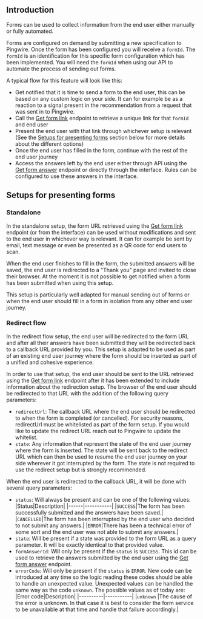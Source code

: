 ## Introduction

Forms can be used to collect information from the end user either manually or fully automated.

Forms are configured on demand by submitting a new specification to Pingwire. Once the form has been configured you will receive a `formId`. The `formId` is an identification for this specific form configuration which has been implemented. You will need the `formId` when using our API to automate the process of sending out forms.

A typical flow for this feature will look like this:
- Get notified that it is time to send a form to the end user, this can be based on any custom logic on your side. It can for example be as a reaction to a signal present in the recommendation from a request that was sent in to Pingwire.
- Call the [Get form link](#tag/Forms/paths/~1forms~1%7BformId%7D~1%7BentityId%7D~1link/get) endpoint to retrieve a unique link for that `formId` and end user
- Present the end user with that link through whichever setup is relevant (See the [Setups for presenting forms](#section/Setups-for-presenting-forms) section below for more details about the different options)
- Once the end user has filled in the form, continue with the rest of the end user journey
- Access the answers left by the end user either through API using the [Get form answer](#tag/Forms/paths/~1form-answers~1%7BformAnswerId%7D/get) endpoint or directly through the interface. Rules can be configured to use these answers in the interface.

## Setups for presenting forms

### Standalone

In the standalone setup, the form URL retrieved using the [Get form link](#tag/Forms/paths/~1forms~1%7BformId%7D~1%7BentityId%7D~1link/get) endpoint (or from the interface) can be used without modifications and sent to the end user in whichever way is relevant. It can for example be sent by email, text message or even be presented as a QR code for end users to scan.

When the end user finishes to fill in the form, the submitted answers will be saved, the end user is redirected to a "Thank you" page and invited to close their browser. At the moment it is not possible to get notified when a form has been submitted when using this setup.

This setup is particularly well adapted for manual sending out of forms or when the end user should fill in a form in isolation from any other end user journey.

### Redirect flow

In the redirect flow setup, the end user will be redirected to the form URL and after all their answers have been submitted they will be redirected back to a callback URL provided by you. This setup is adapted to be used as part of an existing end user journey where the form should be inserted as part of a unified and cohesive experience.

In order to use that setup, the end user should be sent to the URL retrieved using the [Get form link](#tag/Forms/paths/~1forms~1%7BformId%7D~1%7BentityId%7D~1link/get) endpoint after it has been extended to include information about the redirection setup. The browser of the end user should be redirected to that URL with the addition of the following query parameters:
- `redirectUrl`: The callback URL where the end user should be redirected to when the form is completed (or cancelled). For security reasons, redirectUrl must be whitelisted as part of the form setup. If you would like to update the redirect URL reach out to Pingwire to update the whitelist.
- `state`: Any information that represent the state of the end user journey where the form is inserted. The state will be sent back to the redirect URL which can then be used to resume the end user journey on your side wherever it got interrupted by the form. The state is not required to use the redirect setup but is strongly recommended.


When the end user is redirected to the callback URL, it will be done with several query parameters:
- `status`: Will always be present and can be one of the following values:
|Status|Description|
|------|-----------|
|`SUCCESS`|The form has been successfully submitted and the answers have been saved.|
|`CANCELLED`|The form has been interrupted by the end user who decided to not submit any answers.|
|`ERROR`|There has been a technical error of some sort and the end user was not able to submit any answers.|
- `state`: Will be present if a state was provided to the form URL as a query parameter. It will be exactly identical to that provided value.
- `formAnswerId`: Will only be present if the `status` is `SUCCESS`. This id can be used to retrieve the answers submitted by the end user using the [Get form answer](#tag/Forms/paths/~1form-answers~1%7BformAnswerId%7D/get) endpoint.
- `errorCode`: Will only be present if the `status` is `ERROR`. New code can be introduced at any time so the logic reading these codes should be able to handle an unexpected value. Unexpected values can be handled the same way as the code `unknown`. The possible values as of today are:
|Error code|Description|
|----------|-----------|
|`unknown` |The cause of the error is unknown. In that case it is best to consider the form service to be unavailable at that time and handle that failure accordingly.|
